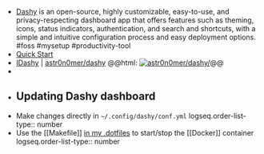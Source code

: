 - [Dashy](https://dashy.to/) is an open-source, highly customizable, easy-to-use, and privacy-respecting dashboard app that offers features such as theming, icons, status indicators, authentication, and search and shortcuts, with a simple and intuitive configuration process and easy deployment options. #foss #mysetup #productivity-tool
- [Quick Start](https://dashy.to/docs/quick-start/)
- [IDashy](https://idashy.vercel.app/) | [astr0n0mer/dashy](https://github.com/astr0n0mer/dashy)
  @@html: <a href="https://github.com/astr0n0mer/dashy/"><img src="https://github-readme-stats-astronomer.vercel.app/api/pin/?username=astr0n0mer&repo=dashy&theme=tokyonight" alt="astr0n0mer/dashy/"/></a>@@
-
- ## Updating Dashy dashboard
- Make changes directly in `~/.config/dashy/conf.yml`
  logseq.order-list-type:: number
- Use the [[Makefile]] [in my .dotfiles](https://github.com/astr0n0mer/.dotfiles/blob/main/.config/dashy/Makefile) to start/stop the [[Docker]] container
  logseq.order-list-type:: number